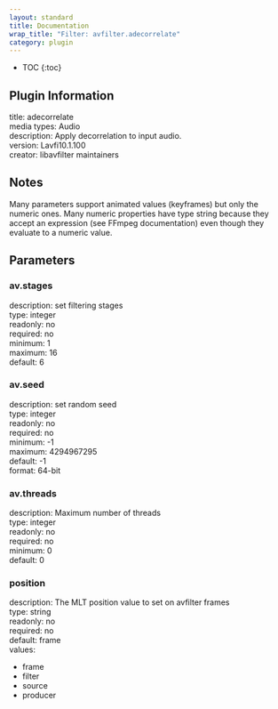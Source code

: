 ```yaml
---
layout: standard
title: Documentation
wrap_title: "Filter: avfilter.adecorrelate"
category: plugin
---
```

* TOC
{:toc}

## Plugin Information

title: adecorrelate  
media types:
Audio  
description: Apply decorrelation to input audio.  
version: Lavfi10.1.100  
creator: libavfilter maintainers  

## Notes

Many parameters support animated values (keyframes) but only the numeric ones. Many numeric properties have type string because they accept an expression (see FFmpeg documentation) even though they evaluate to a numeric value.

## Parameters

### av.stages

  
description:
set filtering stages  
type: integer  
readonly: no  
required: no  
minimum: 1  
maximum: 16  
default: 6  

### av.seed

  
description:
set random seed  
type: integer  
readonly: no  
required: no  
minimum: -1  
maximum: 4294967295  
default: -1  
format: 64-bit  

### av.threads

  
description:
Maximum number of threads  
type: integer  
readonly: no  
required: no  
minimum: 0  
default: 0  

### position

  
description:
The MLT position value to set on avfilter frames  
type: string  
readonly: no  
required: no  
default: frame  
values:  

* frame
* filter
* source
* producer

